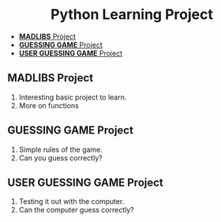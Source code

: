 <h1 align="center"> Python Learning Project </h1>

- [**MADLIBS** Project](#madlibs-project)
- [**GUESSING GAME** Project](#guessing-game-project)
- [**USER GUESSING GAME** Project](#user-guessing-game-project)

## **MADLIBS** Project

1. Interesting basic project to learn.
2. More on functions

## **GUESSING GAME** Project

1. Simple rules of the game.
2. Can you guess correctly?

## **USER GUESSING GAME** Project

1. Testing it out with the computer.
2. Can the computer guess correctly?

